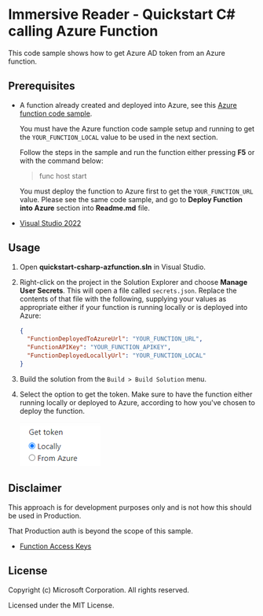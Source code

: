 # Immersive Reader - Quickstart C# calling Azure Function

This code sample shows how to get Azure AD token from an Azure function.

## Prerequisites

* A function already created and deployed into Azure, see this [Azure function code sample](https://github.com/microsoft/immersive-reader-sdk/tree/master/js/samples/azure-function-csharp).

    You must have the Azure function code sample setup and running to get the `YOUR_FUNCTION_LOCAL` value to be used in the next section.

    Follow the steps in the sample and run the function either pressing **F5** or with the command below:

    > func host start

    You must deploy the function to Azure first to get the `YOUR_FUNCTION_URL` value. Please see the same code sample, and go to **Deploy Function into Azure** section into **Readme.md** file.

* [Visual Studio 2022](https://visualstudio.microsoft.com/downloads)

## Usage

1. Open **quickstart-csharp-azfunction.sln** in Visual Studio.

2. Right-click on the project in the Solution Explorer and choose **Manage User Secrets**. This will open a file called `secrets.json`. Replace the contents of that file with the following, supplying your values as appropriate either if your function is running locally or is deployed into Azure:

    ```json
    {
      "FunctionDeployedToAzureUrl": "YOUR_FUNCTION_URL",
      "FunctionAPIKey": "YOUR_FUNCTION_APIKEY",
      "FunctionDeployedLocallyUrl": "YOUR_FUNCTION_LOCAL"
    }
    ```

3. Build the solution from the `Build > Build Solution` menu.

4. Select the option to get the token. Make sure to have the function either running locally or deployed to Azure, according to how you've chosen to deploy the function.

    ![FuncHost](wwwroot/images/gettoken.png)

## Disclaimer

This approach is for development purposes only and is not how this should be used in Production.

That Production auth is beyond the scope of this sample.

* [Function Access Keys](https://docs.microsoft.com/en-us/azure/azure-functions/functions-bindings-http-webhook-trigger?tabs=csharp#authorization-keys)

## License

Copyright (c) Microsoft Corporation. All rights reserved.

Licensed under the MIT License.
